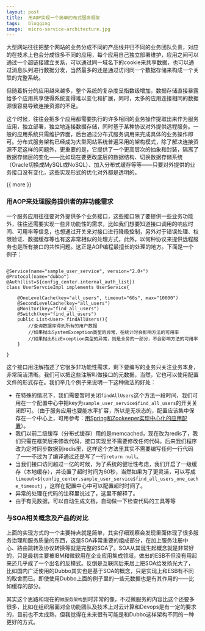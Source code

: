 ```yaml
---
layout: post
title:  用AOP实现一个简单的布式服务框架
tags:   blogging
image:  micro-service-architecture.jpg
---
```


大型网站往往把整个网站的业务分成不同的产品线并归不同的业务团队负责，对应的在技术上也会分成很多不同的应用，每个应用自己独立部署维护，应用之间可以通过一个超链接建立关系，可以通过同一域名下的cookie来共享数据，也可以通过消息队列进行数据分发，当然最多的还是通过访问同一个数据存储来构成一个关联的完整系统。

但随着拆分的应用越来越多，整个系统的复杂度呈指数级增加，数据存储直接暴露给多个应用共享使得系统变得难以变化和扩展，同时，太多的应用连接相同的数据源很容易导致连接资源的不足。

这个时候，往往会把多个应用都需要执行的许多相同的业务操作提取出来作为服务应用，独立部署，独立地连接数据存储，同时基于某种协议对外提供远程服务。一般的应用系统只需维护界面，后台通过分布式服务调用来完成具体的业务操作即可。分布式服务架构已经成为大型网站系统普遍采用的架构模式，除了解决连接资源不足这样的问题外，更重要的是，它提供了一个更高层次的抽象和封装，隔离了数据存储层的变化——比如现在要更改底层的数据结构、切换数据存储系统（Oracle切换成MySQL或NoSQL）、加入分布式缓存等等——只要对外提供的业务接口没有变化，这些实现形式的优化对外都是透明的。



{{ more }}


### 用AOP来处理服务提供者的非功能需求

一个服务应用往往要对外提供多个业务接口，这些接口除了要提供一些业务功能外，往往还需要实现一些非功能性的需求，比如我们想要知道接口调用的响应时间、可用率等信息，也想通过开关来对接口进行降级控制，另外对于错误处理、权限验证、数据缓存等也有这非常相似的处理方式，此外，以何种协议来提供远程服务也是所有接口的共性问题。这正是AOP编程最擅长的处理的地方。下面是一个例子：

```

@Service(name="sample_user_service", version="2.0+")
@Protocol(name="dubbo")
@Auth(list=${config_center.internal_auth_list})
class UserServcieImpl implements UserService{

	@OneLevelCache(key="all_users", timeout="60s", max="10000")
    @SecondLevelCache(key="all_users")
    @Monitor(key="find_all_users")
    @Switch(key="find_all_users")	
	public List<User> findAllUsers(){
		//查询数据库得到所有的用户数据
        //如果抛出SystemException类型的异常，在统计时会影响方法的可用率
        //如果抛出BizException类型的异常，则是业务的一部分，不会影响方法的可用率
    }
	
}

```


这个接口用注解描述了它很多非功能性需求，剩下要编写的业务只关注业务本身，非常简洁清晰。我们可以把这些注解叫做接口的元数据，当然，它也可以使用配置文件的形式存在。我们举几个例子来说明一下这种做法的好处：

- 在特殊的情况下，我们需要暂时关闭`findAllUsers`这个方法一段时间，我们可用在一个配置中心中把key为`sample_user_service$find_all_users`的开关关闭即可。（由于服务应用也要能水平扩容，所以是无状态的，配置应该集中保存在一个中心上，可用参考：[用Spring和Zookeeper实现中心化的应用配置](http://spring.io/blog/2015/04/21/springone2gx-2014-replay-centralized-application-configuration-with-spring-and-apache-zookeeper "用Spring和Zookeeper实现中心化的应用配置")）。
- 我们以前二级缓存（分布式缓存）用的是memcached，现在改为redis了，我们只需在框架层来修改代码，接口实现里不需要修改任何代码。后来我们程序改为定时同步数据到redis里，这样这个方法里其实不需要编写任何一行代码了——不过为了编译通过还是写了一行`return null`。
- 当我们接口访问超过一亿的时候，为了系统的健壮性考虑，我们开启了一级缓存（本地缓存），并设置了超时时间为60秒，当然如果为了更灵活，可以写成 `timeout=${config_center.sample_user_service$find_all_users_one_cache_timeout}` ，这样在配置中心中可以配置超时时间了。
- 异常的处理在代码的注释里说过了，这里不解释了。
- 由于有元数据，可以自动生成文档，自动做一下检查代码的工具等等
 

### 与SOA相关概念及产品的对比

上面的实现方式的一个主要特点就是简单，其实仔细观察会发现里面体现了很多服务治理和服务质量的东西，这是SOA非常重要的组成部分，在加上服务注册中心、路由跳转及协议转换等就是完整的SOA了。SOA从其诞生起概念就是非常好的，只是最初主要被IBM和微软用在企业应用集成领域，做出的ESB不但没有用起来还几乎成了一个出名的反模式。反倒是互联网后来居上把SOA给发扬光大了，比如国内广泛使用的Dubbo其实也是基于SOA的概念，只是实现上和ESB有不同的取舍而已。即使使用Dubbo上面的例子里的一些元数据也是有其作用的——比如缓存的部分。

其实这个思路和现在的`微服务架构`到时非常的像，不过微服务的内容比这个还要多很多，比如在组织层面对全功能团队及技术上对云计算和Devops是有一定的要求的，目前也不太成熟，但我觉得在未来很有可能是和Dubbo这样架构不同的一种更好的方式。
